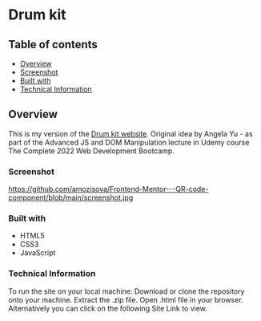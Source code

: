 # Drum kit
## Table of contents

  - [Overview](#overview)
  - [Screenshot](#screenshot)
  - [Built with](#built-with)
  - [Technical Information](#technical-information)
 
 
## Overview
This is my version of the [Drum kit website](https://www.udemy.com/course/the-complete-web-development-bootcamp).
Original idea by Angela Yu - as part of the Advanced JS and DOM Manipulation lecture in Udemy course The Complete 2022 Web Development Bootcamp.

### Screenshot
https://github.com/amozisova/Frontend-Mentor---QR-code-component/blob/main/screenshot.jpg

### Built with
- HTML5
- CSS3
- JavaScript

### Technical Information
To run the site on your local machine:
Download or clone the repository onto your machine.
Extract the .zip file.
Open .html file in your browser.
Alternatively you can click on the following Site Link to view.


